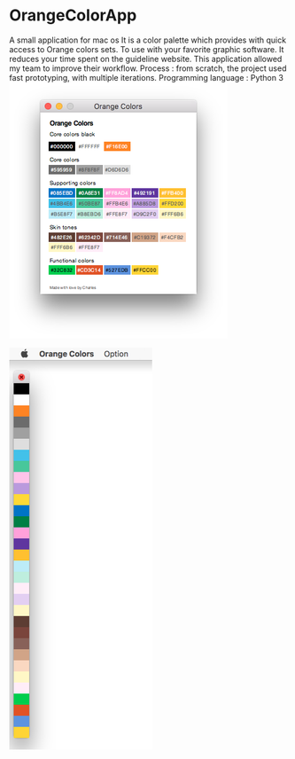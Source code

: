 # OrangeColorApp
A small application for mac os It is a color palette which provides with quick access to Orange colors sets. To use with your favorite graphic software. It reduces your time spent on the guideline website. This application allowed my team to improve their workflow. Process : from scratch, the project used fast prototyping, with multiple iterations. Programming language : Python 3
![alt text](https://github.com/Charles-Froment/OrangeColorApp/blob/master/ColorManager%20-%209.png)


![alt text](https://github.com/Charles-Froment/OrangeColorApp/blob/master/ColorManager%20-%206.png)
